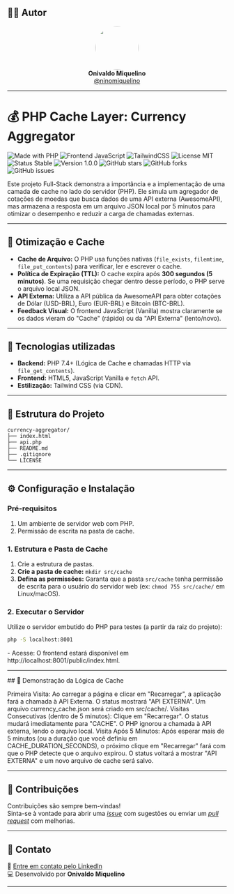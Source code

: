 ## 👨‍💻 Autor

<div align="center">
  <img src="https://avatars.githubusercontent.com/ninomiquelino" width="100" height="100" style="border-radius: 50%">
  <br>
  <strong>Onivaldo Miquelino</strong>
  <br>
  <a href="https://github.com/ninomiquelino">@ninomiquelino</a>
</div>

---

# 💰 PHP Cache Layer: Currency Aggregator

![Made with PHP](https://img.shields.io/badge/PHP-777BB4?logo=php&logoColor=white)
![Frontend JavaScript](https://img.shields.io/badge/Frontend-JavaScript-F7DF1E?logo=javascript&logoColor=black)
![TailwindCSS](https://img.shields.io/badge/TailwindCSS-38B2AC?logo=tailwindcss&logoColor=white)
![License MIT](https://img.shields.io/badge/License-MIT-green)
![Status Stable](https://img.shields.io/badge/Status-Stable-success)
![Version 1.0.0](https://img.shields.io/badge/Version-1.0.0-blue)
![GitHub stars](https://img.shields.io/github/stars/NinoMiquelino/currency-aggregator?style=social)
![GitHub forks](https://img.shields.io/github/forks/NinoMiquelino/currency-aggregator?style=social)
![GitHub issues](https://img.shields.io/github/issues/NinoMiquelino/currency-aggregator)

Este projeto Full-Stack demonstra a importância e a implementação de uma camada de cache no lado do servidor (PHP). Ele simula um agregador de cotações de moedas que busca dados de uma API externa (AwesomeAPI), mas armazena a resposta em um arquivo JSON local por 5 minutos para otimizar o desempenho e reduzir a carga de chamadas externas.

---

## 🚀 Otimização e Cache

* **Cache de Arquivo:** O PHP usa funções nativas (`file_exists`, `filemtime`, `file_put_contents`) para verificar, ler e escrever o cache.
* **Política de Expiração (TTL):** O cache expira após **300 segundos (5 minutos)**. Se uma requisição chegar dentro desse período, o PHP serve o arquivo local JSON.
* **API Externa:** Utiliza a API pública da AwesomeAPI para obter cotações de Dólar (USD-BRL), Euro (EUR-BRL) e Bitcoin (BTC-BRL).
* **Feedback Visual:** O frontend JavaScript (Vanilla) mostra claramente se os dados vieram do "Cache" (rápido) ou da "API Externa" (lento/novo).

---

## 🧠 Tecnologias utilizadas

* **Backend:** PHP 7.4+ (Lógica de Cache e chamadas HTTP via `file_get_contents`).
* **Frontend:** HTML5, JavaScript Vanilla e `fetch` API.
* **Estilização:** Tailwind CSS (via CDN).

---

## 🧩 Estrutura do Projeto

```
currency-aggregator/
├── index.html
├── api.php
├── README.md
├── .gitignore
└── LICENSE
```
---

## ⚙️ Configuração e Instalação

### Pré-requisitos

1.  Um ambiente de servidor web com PHP.
2.  Permissão de escrita na pasta de cache.

### 1. Estrutura e Pasta de Cache

1.  Crie a estrutura de pastas.
2.  **Crie a pasta de cache:** `mkdir src/cache`
3.  **Defina as permissões:** Garanta que a pasta `src/cache` tenha permissão de escrita para o usuário do servidor web (ex: `chmod 755 src/cache/` em Linux/macOS).

### 2. Executar o Servidor

Utilize o servidor embutido do PHP para testes (a partir da raiz do projeto):

```bash
php -S localhost:8001
```
​- Acesse: O frontend estará disponível em http://localhost:8001/public/index.html.

---

​## 📝 Demonstração da Lógica de Cache

​Primeira Visita: Ao carregar a página e clicar em "Recarregar", a aplicação fará a chamada à API Externa. O status mostrará "API EXTERNA". Um arquivo currency_cache.json será criado em src/cache/.
​Visitas Consecutivas (dentro de 5 minutos): Clique em "Recarregar". O status mudará imediatamente para "CACHE". O PHP ignorou a chamada à API externa, lendo o arquivo local.
​Visita Após 5 Minutos: Após esperar mais de 5 minutos (ou a duração que você definiu em CACHE_DURATION_SECONDS), o próximo clique em "Recarregar" fará com que o PHP detecte que o arquivo expirou. O status voltará a mostrar "API EXTERNA" e um novo arquivo de cache será salvo.

---

## 🤝 Contribuições
Contribuições são sempre bem-vindas!  
Sinta-se à vontade para abrir uma [*issue*](https://github.com/NinoMiquelino/currency-aggregator/issues) com sugestões ou enviar um [*pull request*](https://github.com/NinoMiquelino/currency-aggregator/pulls) com melhorias.

---

## 💬 Contato
📧 [Entre em contato pelo LinkedIn](https://www.linkedin.com/in/onivaldomiquelino/)  
💻 Desenvolvido por **Onivaldo Miquelino**

---

